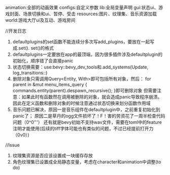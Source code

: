 animation:全部的动画效果
configs:自定义参数
lib:全局变量声明
gui:状态ui、游戏封面、场景切换和ui、暂停、受击
resources:图片、纹理集、音乐资源加载
world:游戏大厅ui及互动、游戏房间

//开发日志
1.  defaultplugins的set函数不能连续分多次写add_plugins，要放在一起写成.set(). set()的格式
2.  defaultplugins一定要放在app的最顶端，因为很多插件涉及defaultplugin的初始化，顺序错了会直接panic
3.  状态切换需要：use:bevy::bevy_dev_tools和.add_systems(Update, log_transitions::<GameState>)
4.  删除对象只需调用Query<Entity, With<Sprite>>即可包括所有对象，然后：
    for parent in &mut menu_items_query {
        commands.entity(parent).despawn_recursive();
    }即可删除对象
    但需要注意：如果此时有函数然在调用被删除的对象，就会造成panic导致程序崩溃。
    因此在定义函数和删除对象的时候注意通过状态切换来划分函数作用域
5. 音乐问题已解决，原因一是音乐组件在defaultplugin中，之前重复初始化到panic了；
    原因二是草丹的ogg文件损坏了！F！害的劳资花了一周半检查代码问题（0^0'''）
    还有就是bevy初始不支持wav文件，需要在toml中的feature注明才能使用(后续的tiff字体可能也有类似的问题，不过已经提前打开力（0v0）)

//Issue
1. 纹理集资源是否应该设置成一块缓存存放
2. 角色纹理集已设置成全局静态变量，考虑在character和animation中调整(to do)
